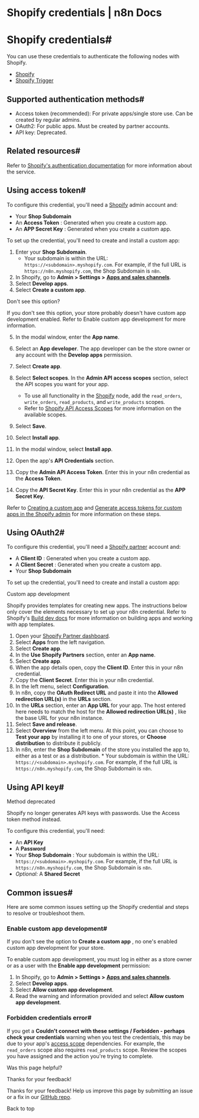 # Shopify credentials | n8n Docs

[ ](https://github.com/n8n-io/n8n-docs/edit/main/docs/integrations/builtin/credentials/shopify.md "Edit this page")

# Shopify credentials#

You can use these credentials to authenticate the following nodes with Shopify.

  * [Shopify](../../app-nodes/n8n-nodes-base.shopify/)
  * [Shopify Trigger](../../trigger-nodes/n8n-nodes-base.shopifytrigger/)

## Supported authentication methods#

  * Access token (recommended): For private apps/single store use. Can be created by regular admins.
  * OAuth2: For public apps. Must be created by partner accounts.
  * API key: Deprecated.

## Related resources#

Refer to [Shopify's authentication documentation](https://shopify.dev/docs/apps/auth) for more information about the service.

## Using access token#

To configure this credential, you'll need a [Shopify](https://shopify.com/) admin account and:

  * Your **Shop Subdomain**
  * An **Access Token** : Generated when you create a custom app.
  * An **APP Secret Key** : Generated when you create a custom app.

To set up the credential, you'll need to create and install a custom app:

  1. Enter your **Shop Subdomain**.
     * Your subdomain is within the URL: `https://<subdomain>.myshopify.com`. For example, if the full URL is `https://n8n.myshopify.com`, the Shop Subdomain is `n8n`.
  2. In Shopify, go to **Admin > Settings >** [**Apps and sales channels**](https://admin.shopify.com/settings/apps).
  3. Select **Develop apps**.
  4. Select **Create a custom app**.

Don't see this option?

If you don't see this option, your store probably doesn't have custom app development enabled. Refer to Enable custom app development for more information.

  5. In the modal window, enter the **App name**.

  6. Select an **App developer**. The app developer can be the store owner or any account with the **Develop apps** permission.
  7. Select **Create app**.
  8. Select **Select scopes**. In the **Admin API access scopes** section, select the API scopes you want for your app.
     * To use all functionality in the [Shopify](../../app-nodes/n8n-nodes-base.shopify/) node, add the `read_orders`, `write_orders`, `read_products`, and `write_products` scopes.
     * Refer to [Shopify API Access Scopes](https://shopify.dev/docs/api/usage/access-scopes) for more information on the available scopes.
  9. Select **Save**.
  10. Select **Install app**.
  11. In the modal window, select **Install app**.
  12. Open the app's **API Credentials** section.
  13. Copy the **Admin API Access Token**. Enter this in your n8n credential as the **Access Token**.
  14. Copy the **API Secret Key**. Enter this in your n8n credential as the **APP Secret Key**.

Refer to [Creating a custom app](https://help.shopify.com/en/manual/apps/app-types/custom-apps) and [Generate access tokens for custom apps in the Shopify admin](https://shopify.dev/docs/apps/build/authentication-authorization/access-token-types/generate-app-access-tokens-admin) for more information on these steps.

## Using OAuth2#

To configure this credential, you'll need a [Shopify partner](https://www.shopify.com/partners) account and:

  * A **Client ID** : Generated when you create a custom app.
  * A **Client Secret** : Generated when you create a custom app.
  * Your **Shop Subdomain**

To set up the credential, you'll need to create and install a custom app:

Custom app development

Shopify provides templates for creating new apps. The instructions below only cover the elements necessary to set up your n8n credential. Refer to Shopify's [Build dev docs](https://shopify.dev/docs/apps/build) for more information on building apps and working with app templates.

  1. Open your [Shopify Partner dashboard](https://partners.shopify.com/).
  2. Select **Apps** from the left navigation.
  3. Select **Create app**.
  4. In the **Use Shopify Partners** section, enter an **App name**.
  5. Select **Create app**.
  6. When the app details open, copy the **Client ID**. Enter this in your n8n credential.
  7. Copy the **Client Secret**. Enter this in your n8n credential.
  8. In the left menu, select **Configuration**.
  9. In n8n, copy the **OAuth Redirect URL** and paste it into the **Allowed redirection URL(s)** in the **URLs** section.
  10. In the **URLs** section, enter an **App URL** for your app. The host entered here needs to match the host for the **Allowed redirection URL(s)** , like the base URL for your n8n instance.
  11. Select **Save and release**.
  12. Select **Overview** from the left menu. At this point, you can choose to **Test your app** by installing it to one of your stores, or **Choose distribution** to distribute it publicly.
  13. In n8n, enter the **Shop Subdomain** of the store you installed the app to, either as a test or as a distribution.
     * Your subdomain is within the URL: `https://<subdomain>.myshopify.com`. For example, if the full URL is `https://n8n.myshopify.com`, the Shop Subdomain is `n8n`.

## Using API key#

Method deprecated

Shopify no longer generates API keys with passwords. Use the Access token method instead.

To configure this credential, you'll need:

  * An **API Key**
  * A **Password**
  * Your **Shop Subdomain** : Your subdomain is within the URL: `https://<subdomain>.myshopify.com`. For example, if the full URL is `https://n8n.myshopify.com`, the Shop Subdomain is `n8n`.
  * _Optional:_ A **Shared Secret**

## Common issues#

Here are some common issues setting up the Shopify credential and steps to resolve or troubleshoot them.

### Enable custom app development#

If you don't see the option to **Create a custom app** , no one's enabled custom app development for your store.

To enable custom app development, you must log in either as a store owner or as a user with the **Enable app development** permission:

  1. In Shopify, go to **Admin > Settings >** [**Apps and sales channels**](https://admin.shopify.com/settings/apps).
  2. Select **Develop apps**.
  3. Select **Allow custom app development**.
  4. Read the warning and information provided and select **Allow custom app development**.

### Forbidden credentials error#

If you get a **Couldn't connect with these settings / Forbidden - perhaps check your credentials** warning when you test the credentials, this may be due to your app's [access scope](https://shopify.dev/docs/api/usage/access-scopes) dependencies. For example, the `read_orders` scope also requires `read_products` scope. Review the scopes you have assigned and the action you're trying to complete.

Was this page helpful? 

Thanks for your feedback! 

Thanks for your feedback! Help us improve this page by submitting an issue or a fix in our [GitHub repo](https://github.com/n8n-io/n8n-docs). 

Back to top